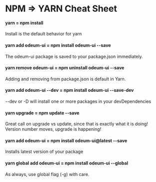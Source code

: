 # NPM => YARN Cheat Sheet

#### yarn = npm install 
Install is the default behavior for yarn

#### yarn add odeum-ui = npm install odeum-ui --save
The odeum-ui package is saved to your package.json immediately.

#### yarn remove odeum-ui = npm uninstall odeum-ui --save
Adding and removing from package.json is default in Yarn.

#### yarn add odeum-ui --dev = npm install odeum-ui --save-dev
--dev or -D will install one or more packages in your devDependencies

#### yarn upgrade = npm update --save
Great call on upgrade vs update, since that is exactly what it is doing! Version number moves, upgrade is happening!

#### yarn add odeum-ui = npm install odeum-ui@latest --save 
Installs latest version of your package

#### yarn global add odeum-ui = npm install odeum-ui --global
As always, use global flag (-g) with care.

